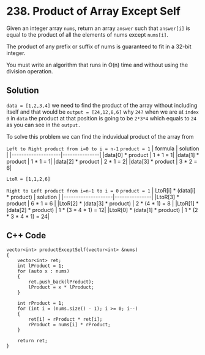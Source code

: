 # 238. Product of Array Except Self

Given an integer array <code>nums</code>, return an array <code>answer</code> such that <code>answer[i]</code> is equal to the product of all the elements of nums except ```nums[i]```.

The product of any prefix or suffix of nums is guaranteed to fit in a 32-bit integer.

You must write an algorithm that runs in O(n) time and without using the division operation.

## Solution

``` data = [1,2,3,4] ``` we need to find the product of the array without including itself and that would be ```output = [24,12,8,6]``` why ```24?``` when we are at ```index 0``` in ```data``` the product at that position is going to be ```2*3*4``` which equals to ```24``` as you can see in the ```output.```

To solve this problem we can find the induvidual product of the array from 

```Left to Right product from i=0 to i = n-1```
```product = 1```
| formula            |   solution    |
|--------------------|---------------|
|data[0] * product | 1 * 1  = 1|
|data[1] * product | 1 * 1  = 1|
|data[2] * product | 2 * 1  = 2|
|data[3] * product | 3 * 2  = 6|

```LtoR = [1,1,2,6]```

```Right to Left product from i=n-1 to i = 0```
```product = 1```
| LtoR[i] * (data[i] * product)  |   solution    |
|--------------------|---------------|
|LtoR[3] * product | 6 * 1  = 6  |
|LtoR[2] * (data[3] * product) | 2 * (4 * 1)  = 8 |
|LtoR[1] * (data[2] * product) | 1 * (3 * 4 * 1)  = 12|
|LtoR[0] * (data[1] * product) | 1 * (2 * 3 * 4 * 1)  = 24|



## C++ Code
````
vector<int> productExceptSelf(vector<int> &nums)
{
    vector<int> ret;
    int lProduct = 1;
    for (auto x : nums)
    {
        ret.push_back(lProduct);
        lProduct = x * lProduct;
    }

    int rProduct = 1;
    for (int i = (nums.size() - 1); i >= 0; i--)
    {
        ret[i] = rProduct * ret[i];
        rProduct = nums[i] * rProduct;
    }

    return ret;
}
````